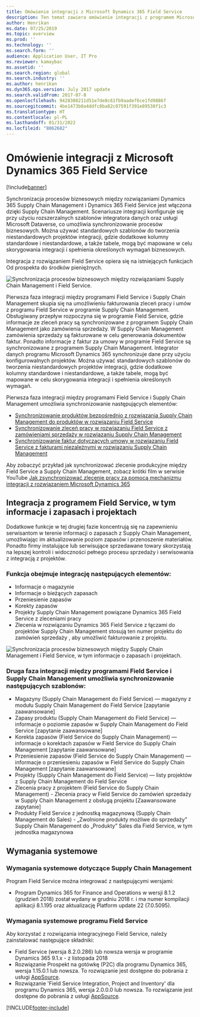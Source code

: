 ```yaml
---
title: Omówienie integracji z Microsoft Dynamics 365 Field Service
description: Ten temat zawiera omówienie integracji z programem Microsoft Dynamics 365 Field Service.
author: Henrikan
ms.date: 07/25/2019
ms.topic: overview
ms.prod: ''
ms.technology: ''
ms.search.form: ''
audience: Application User, IT Pro
ms.reviewer: kamaybac
ms.assetid: ''
ms.search.region: global
ms.search.industry: ''
ms.author: henrikan
ms.dyn365.ops.version: July 2017 update
ms.search.validFrom: 2017-07-8
ms.openlocfilehash: 9428308211d51e7de8c61fb9aadef6ce1fd9886f
ms.sourcegitcommit: 4be1473b0a4ddfc0ba82c07591f391e89538f1c3
ms.translationtype: HT
ms.contentlocale: pl-PL
ms.lasthandoff: 01/31/2022
ms.locfileid: "8062682"
---
```

# <a name="integration-with-microsoft-dynamics-365-field-service-overview"></a>Omówienie integracji z Microsoft Dynamics 365 Field Service

[!include[banner](../includes/banner.md)]



Synchronizacja procesów biznesowych między rozwiązaniami Dynamics 365 Supply Chain Management i Dynamics 365 Field Service jest włączona dzięki Supply Chain Management. Scenariusze integracji konfiguruje się przy użyciu rozszerzalnych szablonów integratora danych oraz usługi Microsoft Dataverse, co umożliwia synchronizowanie procesów biznesowych.
Można używać standardowych szablonów do tworzenia niestandardowych projektów integracji, gdzie dodatkowe kolumny standardowe i niestandardowe, a także tabele, mogą być mapowane w celu skorygowania integracji i spełnienia określonych wymagań biznesowych. 

Integracja z rozwiązaniem Field Service opiera się na istniejących funkcjach Od prospekta do środków pieniężnych.

![Synchronizacja procesów biznesowych między rozwiązaniami Supply Chain Management i Field Service.](./media/field-service-integration.png)

Pierwsza faza integracji między programami Field Service i Supply Chain Management skupia się na umożliwieniu fakturowania zleceń pracy i umów z programu Field Service w programie Supply Chain Management. Obsługiwany przepływ rozpoczyna się w programie Field Service, gdzie informacje ze zleceń pracy są synchronizowane z programem Supply Chain Management jako zamówienia sprzedaży. W Supply Chain Management zamówienia sprzedaży są fakturowane w celu generowania dokumentów faktur. Ponadto informacje z faktur za umowy w programie Field Service są synchronizowane z programem Supply Chain Management. Integrator danych programu Microsoft Dynamics 365 synchronizuje dane przy użyciu konfigurowalnych projektów. Można używać standardowych szablonów do tworzenia niestandardowych projektów integracji, gdzie dodatkowe kolumny standardowe i niestandardowe, a także tabele, mogą być mapowane w celu skorygowania integracji i spełnienia określonych wymagań.

Pierwsza faza integracji między programami Field Service i Supply Chain Management umożliwia synchronizowanie następujących elementów:

- [Synchronizowanie produktów bezpośrednio z rozwiązania Supply Chain Management do produktów w rozwiązaniu Field Service](field-service-product.md)
- [Synchronizowanie zleceń pracy w rozwiązaniu Field Service z zamówieniami sprzedaży w rozwiązaniu Supply Chain Management](field-service-work-order.md)
- [Synchronizowanie faktur dotyczących umowy w rozwiązaniu Field Service z fakturami niezależnymi w rozwiązaniu Supply Chain Management](field-service-invoice.md)

Aby zobaczyć przykład jak synchronizować zlecenie produkcyjne między Field Service a Supply Chain Management, zobacz krótki film w serwisie YouTube [Jak zsynchronizować zlecenie pracy za pomocą mechanizmu integracji z rozwiązaniem Microsoft Dynamics 365](https://www.youtube.com/watch?v=46ylO7raZAo)

## <a name="integration-with-field-service-including-inventory-and-project-information"></a>Integracja z programem Field Service, w tym informacje i zapasach i projektach

Dodatkowe funkcje w tej drugiej fazie koncentrują się na zapewnieniu serwisantom w terenie informacji o zapasach z Supply Chain Management, umożliwiając im aktualizowanie poziom zapasów i przenoszenie materiałów. Ponadto firmy instalujące lub serwisujące sprzedawane towary skorzystają na lepszej kontroli i widoczności pełnego procesu sprzedaży i serwisowania z integracją z projektów.

### <a name="functionality-includes-integration-of"></a>Funkcja obejmuje integrację następujących elementów:
- Informacje o magazynie
- Informacje o bieżących zapasach
- Przeniesienie zapasów
- Korekty zapasów
- Projekty Supply Chain Management powiązane Dynamics 365 Field Service z zleceniami pracy
- Zlecenia w rozwiązaniu Dynamics 365 Field Service z łączami do projektów Supply Chain Management stosują ten numer projektu do zamówień sprzedaży , aby umożliwić fakturowanie z projektu. 

![Synchronizacja procesów biznesowych między Supply Chain Management i Field Service, w tym informacje o zapasach i projektach.](./media/FSv2overview.png)

### <a name="the-second-phase-of-the-integration-between-field-service-and-supply-chain-management-enables-synchronization-with-the-following-templates"></a>Druga faza integracji między programami Field Service i Supply Chain Management umożliwia synchronizowanie następujących szablonów:
- Magazyny (Supply Chain Management do Field Service) — magazyny z modułu Supply Chain Management do Field Service [zapytanie zaawansowane] 
- Zapasy produktu (Supply Chain Management do Field Service) — informacje o poziomie zapasów w Supply Chain Management do Field Service [zapytanie zaawansowane] 
- Korekta zapasów (Field Service do Supply Chain Management) — informacje o korektach zapasów w Field Service do Supply Chain Management [zapytanie zaawansowane] 
- Przeniesienie zapasów (Field Service do Supply Chain Management) — informacje o przeniesieniu zapasów w Field Service do Supply Chain Management [zapytanie zaawansowane] 
- Projekty (Supply Chain Management do Field Service) — listy projektów z Supply Chain Management do Field Service 
- Zlecenia pracy z projektem (Field Service do Supply Chain Management) - Zlecenia pracy w Field Service do zamówień sprzedaży w Supply Chain Management z obsługą projektu [Zaawansowane zapytanie] 
- Produkty Field Service z jednostką magazynową (Supply Chain Management do Sales) - „Zwolnione produkty możliwe do sprzedaży” Supply Chain Management do „Produkty” Sales dla Field Service, w tym jednostka magazynowa 

## <a name="system-requirements"></a>Wymagania systemowe

### <a name="system-requirements-for-supply-chain-management"></a>Wymagania systemowe dotyczące Supply Chain Management
Program Field Service można integrować z następującymi wersjami:

- Program Dynamics 365 for Finance and Operations w wersji 8.1.2 (grudzień 2018) został wydany w grudniu 2018 r. i ma numer kompilacji aplikacji 8.1.195 oraz aktualizację Platform update 22 (7.0.5095). 

### <a name="system-requirements-for-field-service"></a>Wymagania systemowe programu Field Service
Aby korzystać z rozwiązania integracyjnego Field Service, należy zainstalować następujące składniki:

- Field Service (wersja 8.2.0.286) lub nowsza wersja w programie Dynamics 365 9.1.x - z listopada 2018
- Rozwiązanie Prospekt na gotówkę (P2C) dla programu Dynamics 365, wersja 1.15.0.1 lub nowsza. To rozwiązanie jest dostępne do pobrania z usługi [AppSource](https://appsource.microsoft.com/product/dynamics-365/mscrm.c7a48b40-eed3-4d67-93ba-f2364281feb3).
- Rozwiązanie 'Field Service Integration, Project and Inventory' dla programu Dynamics 365, wersja 2.0.0.0 lub nowsza. To rozwiązanie jest dostępne do pobrania z usługi [AppSource](https://appsource.microsoft.com/product/dynamics-365/mscrm.p2cfieldserviceintegrationv2).


[!INCLUDE[footer-include](../../includes/footer-banner.md)]